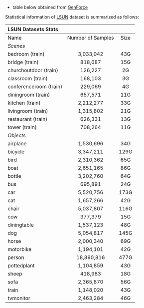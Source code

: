 * table below obtained from [GenForce](https://github.com/genforce/genforce) 


Statistical information of [LSUN](https://github.com/fyu/lsun) dataset is summarized as follows:

| LSUN Datasets Stats    |                   |      |
| :--                    | :--:              | :--: |
| Name                   | Number of Samples | Size |
| *Scenes*
| bedroom (train)        |         3,033,042 |  43G |
| bridge (train)         |           818,687 |  15G |
| churchoutdoor (train)  |           126,227 |   2G |
| classroom (train)      |           168,103 |   3G |
| conferenceroom (train) |           229,069 |   4G |
| diningroom (train)     |           657,571 |  11G |
| kitchen (train)        |         2,212,277 |  33G |
| livingroom (train)     |         1,315,802 |  21G |
| restaurant (train)     |           626,331 |  13G |
| tower (train)          |           708,264 |  11G |
| *Objects*
| airplane               |         1,530,696 |  34G |
| bicycle                |         3,347,211 | 129G |
| bird                   |         2,310,362 |  65G |
| boat                   |         2,651,165 |  86G |
| bottle                 |         3,202,760 |  64G |
| bus                    |           695,891 |  24G |
| car                    |         5,520,756 | 173G |
| cat                    |         1,657,266 |  42G |
| chair                  |         5,037,807 | 116G |
| cow                    |           377,379 |  15G |
| diningtable            |         1,537,123 |  48G |
| dog                    |         5,054,817 | 145G |
| horse                  |         2,000,340 |  69G |
| motorbike              |         1,194,101 |  42G |
| person                 |        18,890,816 | 477G |
| pottedplant            |         1,104,859 |  43G |
| sheep                  |           418,983 |  18G |
| sofa                   |         2,365,870 |  56G |
| train                  |         1,148,020 |  43G |
| tvmonitor              |         2,463,284 |  46G |

